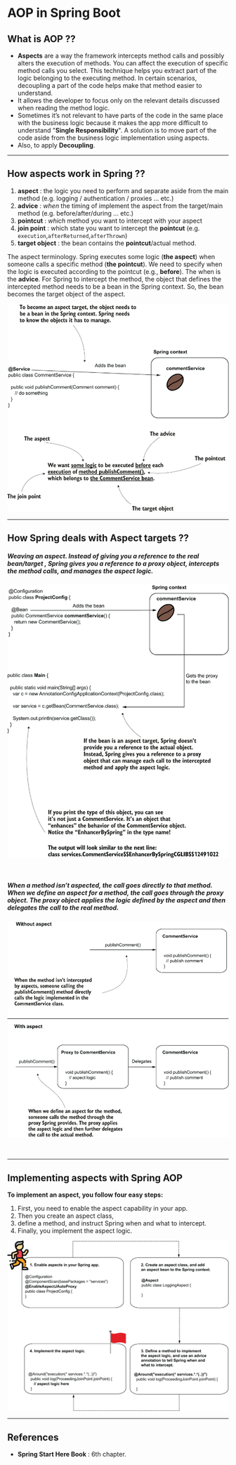 # AOP in Spring Boot

## What is AOP ??

- **Aspects** are a way the framework intercepts method calls and possibly alters the execution of methods. You can affect the execution of specific method calls you select. This technique helps you extract part of the logic belonging to the executing method. In certain scenarios, decoupling a part of the code helps make that method easier to understand.
- It allows the developer to focus only on the relevant details discussed when reading the method logic.
- Sometimes it’s not relevant to have parts of the code in the same place with the business logic because it makes the app more difficult to understand "**Single Responsibility**". A solution is to move part of the code aside from the business logic implementation using aspects. 
- Also, to apply **Decoupling**.

****

## How aspects work in Spring ??

1. **aspect** : the logic you need to perform and separate aside from the main method (e.g. logging / authentication / proxies ... etc.) 
2. **advice** : *when* the timing of implement the aspect from the target/main method (e.g. before/after/during ... etc.)
3. **pointcut** : *which* method you want to intercept with your aspect 
4. **join point** : which state you want to intercept the **pointcut** (e.g. `execution`,`afterReturned`,`afterThrown`)
5. **target object** : the bean contains the **pointcut**/actual method.

The aspect terminology. Spring executes some logic (**the aspect**) when someone calls a specific method (**the pointcut**). We need to specify when the logic is executed according to the pointcut (e.g., **before**). The when is the **advice**. For Spring to intercept the method, the object that defines the intercepted method needs to be a bean in the Spring context. So, the bean becomes the target object of the aspect.

![aspects.png](images%2Faspects.png)

****

## How Spring deals with Aspect targets ??

##### Weaving an aspect. Instead of giving you a reference to the real bean/target , Spring gives you a reference to a proxy object, intercepts the method calls, and manages the aspect logic.

![aspects 2.png](images%2Faspects%202.png)

<br>

##### When a method isn’t aspected, the call goes directly to that method. When we define an aspect for a method, the call goes through the proxy object. The proxy object applies the logic defined by the aspect and then delegates the call to the real method.

![aspects 3.png](images%2Faspects%203.png)

<br>

****

## Implementing aspects with Spring AOP

**To implement an aspect, you follow four easy steps:**
1. First, you need to enable the aspect capability in your app.
2. Then you create an aspect class,
3. define a method, and instruct Spring when and what to intercept.
4. Finally, you implement the aspect logic.

![aspects 4.png](images%2Faspects%204.png)

****

## References
- **Spring Start Here Book** : 6th chapter.
